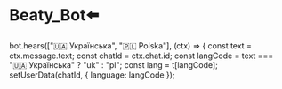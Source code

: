 # Beaty_Bot⬅️

bot.hears(["🇺🇦 Українська", "🇵🇱 Polska"], (ctx) => {
const text = ctx.message.text;
const chatId = ctx.chat.id;
const langCode = text === "🇺🇦 Українська" ? "uk" : "pl";
const lang = t[langCode];
setUserData(chatId, { language: langCode });
